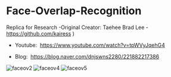 # Face-Overlap-Recognition

Replica for Research -Original Creator: Taehee Brad Lee  - https://github.com/kairess )

- Youtube:  https://www.youtube.com/watch?v=tpWVyJqehG4

- Blog:  https://blog.naver.com/dnjswns2280/221882217386

![faceov2](https://user-images.githubusercontent.com/25238652/126760538-e1b58401-92f5-4795-9b3f-03e33d35f5ab.PNG)
![faceov4](https://user-images.githubusercontent.com/25238652/126760541-a5e46fe7-e3af-4bf4-b4bc-853a6b2c2490.PNG)
![faceov5](https://user-images.githubusercontent.com/25238652/126760546-fa8040fb-06aa-4406-95f5-ecfd8f319018.PNG)
